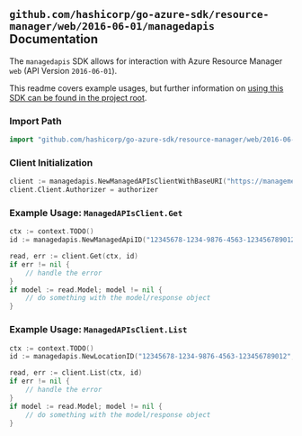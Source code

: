 
## `github.com/hashicorp/go-azure-sdk/resource-manager/web/2016-06-01/managedapis` Documentation

The `managedapis` SDK allows for interaction with Azure Resource Manager `web` (API Version `2016-06-01`).

This readme covers example usages, but further information on [using this SDK can be found in the project root](https://github.com/hashicorp/go-azure-sdk/tree/main/docs).

### Import Path

```go
import "github.com/hashicorp/go-azure-sdk/resource-manager/web/2016-06-01/managedapis"
```


### Client Initialization

```go
client := managedapis.NewManagedAPIsClientWithBaseURI("https://management.azure.com")
client.Client.Authorizer = authorizer
```


### Example Usage: `ManagedAPIsClient.Get`

```go
ctx := context.TODO()
id := managedapis.NewManagedApiID("12345678-1234-9876-4563-123456789012", "location", "apiName")

read, err := client.Get(ctx, id)
if err != nil {
	// handle the error
}
if model := read.Model; model != nil {
	// do something with the model/response object
}
```


### Example Usage: `ManagedAPIsClient.List`

```go
ctx := context.TODO()
id := managedapis.NewLocationID("12345678-1234-9876-4563-123456789012", "location")

read, err := client.List(ctx, id)
if err != nil {
	// handle the error
}
if model := read.Model; model != nil {
	// do something with the model/response object
}
```
